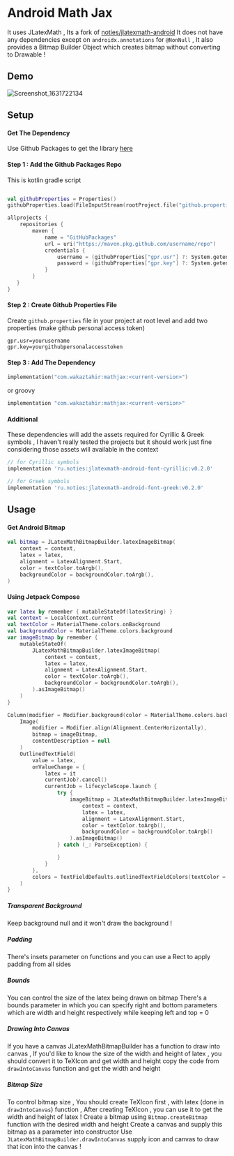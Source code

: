 # Android Math Jax

It uses JLatexMath , Its a fork of [noties/jlatexmath-android](https://github.com/noties/jlatexmath-android)
It does not have any dependencies except on `androidx.annotations` for `@NonNull` , It also provides a Bitmap Builder Object which creates bitmap without converting to Drawable !

## Demo

![Screenshot_1631722134](https://user-images.githubusercontent.com/42442700/133469585-bb5a0a9e-5c47-4cda-806a-054c7a9ef22d.png)

## Setup

#### Get The Dependency

Use Github Packages to get the library [here](https://github.com/timeline-notes/compose-mathjax/packages/1191711)

#### Step 1 : Add the Github Packages Repo

This is kotlin gradle script

```kotlin

val githubProperties = Properties()
githubProperties.load(FileInputStream(rootProject.file("github.properties")))

allprojects {
    repositories {
        maven {
            name = "GitHubPackages"
            url = uri("https://maven.pkg.github.com/username/repo")
            credentials {
                username = (githubProperties["gpr.usr"] ?: System.getenv("GPR_USER")).toString()
                password = (githubProperties["gpr.key"] ?: System.getenv("GPR_API_KEY")).toString()
            }
        }
   }
}
```

#### Step 2 : Create Github Properties File

Create `github.properties` file in your project at root level and add two properties (make github personal access token)

```properties
gpr.usr=yourusername
gpr.key=yourgithubpersonalaccesstoken
```

#### Step 3 : Add The Dependency

```kotlin
implementation("com.wakaztahir:mathjax:<current-version>")
```

or groovy

```groovy
implementation "com.wakaztahir:mathjax:<current-version>"
```

#### Additional

These dependencies will add the assets required for Cyrillic & Greek symbols , I haven't really tested the projects but
it should work just fine considering those assets will available in the context

```groovy
// for Cyrillic symbols
implementation 'ru.noties:jlatexmath-android-font-cyrillic:v0.2.0'

// for Greek symbols 
implementation 'ru.noties:jlatexmath-android-font-greek:v0.2.0'
```

## Usage

#### Get Android Bitmap

```kotlin
val bitmap = JLatexMathBitmapBuilder.latexImageBitmap(
    context = context,
    latex = latex,
    alignment = LatexAlignment.Start,
    color = textColor.toArgb(),
    backgroundColor = backgroundColor.toArgb(),
)
```

#### Using Jetpack Compose

```kotlin
var latex by remember { mutableStateOf(latexString) }
val context = LocalContext.current
val textColor = MaterialTheme.colors.onBackground
val backgroundColor = MaterialTheme.colors.background
var imageBitmap by remember {
    mutableStateOf(
        JLatexMathBitmapBuilder.latexImageBitmap(
            context = context,
            latex = latex,
            alignment = LatexAlignment.Start,
            color = textColor.toArgb(),
            backgroundColor = backgroundColor.toArgb(),
        ).asImageBitmap()
    )
}

Column(modifier = Modifier.background(color = MaterialTheme.colors.background)) {
    Image(
        modifier = Modifier.align(Alignment.CenterHorizontally),
        bitmap = imageBitmap,
        contentDescription = null
    )
    OutlinedTextField(
        value = latex,
        onValueChange = {
            latex = it
            currentJob?.cancel()
            currentJob = lifecycleScope.launch {
                try {
                    imageBitmap = JLatexMathBitmapBuilder.latexImageBitmap(
                        context = context,
                        latex = latex,
                        alignment = LatexAlignment.Start,
                        color = textColor.toArgb(),
                        backgroundColor = backgroundColor.toArgb()
                    ).asImageBitmap()
                } catch (_: ParseException) {

                }
            }
        },
        colors = TextFieldDefaults.outlinedTextFieldColors(textColor = textColor)
    )
}
```

##### Transparent Background
Keep background null and it won't draw the background !

##### Padding
There's insets parameter on functions and you can use a Rect
to apply padding from all sides

##### Bounds
You can control the size of the latex being drawn on bitmap
There's a bounds parameter in which you can specify right and bottom
parameters which are width and height respectively while keeping
left and top = 0

##### Drawing Into Canvas
If you have a canvas JLatexMathBitmapBuilder has a function
to draw into canvas , If you'd like to know the size of the width and height
of latex , you should convert it to TeXIcon and get width and height
copy the code from `drawIntoCanvas` function and get the width and height

##### Bitmap Size
To control bitmap size , You should create TeXIcon first , with latex (done in `drawIntoCanvas`) function , After
creating TeXIcon , you can use it to get the width and height of latex !
Create a bitmap using `Bitmap.createBitmap` function with the desired width and height
Create a canvas and supply this bitmap as a parameter into constructor
Use `JLatexMathBitmapBuilder.drawIntoCanvas` supply icon and canvas
to draw that icon into the canvas !
